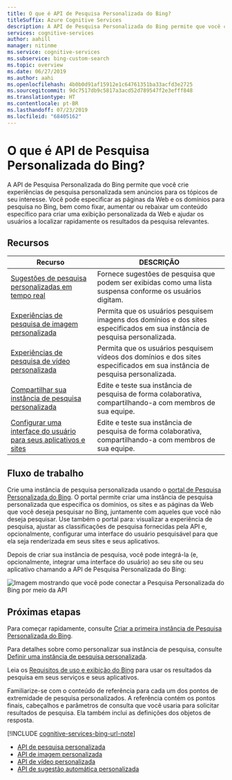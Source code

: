 ```yaml
---
title: O que é API de Pesquisa Personalizada do Bing?
titleSuffix: Azure Cognitive Services
description: A API de Pesquisa Personalizada do Bing permite que você crie experiências de pesquisa personalizada para os tópicos de seu interesse.
services: cognitive-services
author: aahill
manager: nitinme
ms.service: cognitive-services
ms.subservice: bing-custom-search
ms.topic: overview
ms.date: 06/27/2019
ms.author: aahi
ms.openlocfilehash: 4b0b0d91af15912e1c64761351ba33acfd3e2725
ms.sourcegitcommit: 9dc7517db9c5817a3acd52d789547f2e3efff848
ms.translationtype: HT
ms.contentlocale: pt-BR
ms.lasthandoff: 07/23/2019
ms.locfileid: "68405162"
---
```

# <a name="what-is-the-bing-custom-search-api"></a>O que é API de Pesquisa Personalizada do Bing?

A API de Pesquisa Personalizada do Bing permite que você crie experiências de pesquisa personalizada sem anúncios para os tópicos de seu interesse. Você pode especificar as páginas da Web e os domínios para pesquisa no Bing, bem como fixar, aumentar ou rebaixar um conteúdo específico para criar uma exibição personalizada da Web e ajudar os usuários a localizar rapidamente os resultados da pesquisa relevantes. 

## <a name="features"></a>Recursos

|Recurso  |DESCRIÇÃO  |
|---------|---------|
|[Sugestões de pesquisa personalizadas em tempo real](define-custom-suggestions.md)     | Fornece sugestões de pesquisa que podem ser exibidas como uma lista suspensa conforme os usuários digitam.       | 
|[Experiências de pesquisa de imagem personalizada](get-images-from-instance.md)     | Permita que os usuários pesquisem imagens dos domínios e dos sites especificados em sua instância de pesquisa personalizada.        |        
|[Experiências de pesquisa de vídeo personalizada](get-videos-from-instance.md)     | Permita que os usuários pesquisem vídeos dos domínios e dos sites especificados em sua instância de pesquisa personalizada.        |    
|[Compartilhar sua instância de pesquisa personalizada](share-your-custom-search.md)     | Edite e teste sua instância de pesquisa de forma colaborativa, compartilhando-a com membros de sua equipe.        | 
|[Configurar uma interface do usuário para seus aplicativos e sites](hosted-ui.md)     | Edite e teste sua instância de pesquisa de forma colaborativa, compartilhando-a com membros de sua equipe.        | 
## <a name="workflow"></a>Fluxo de trabalho

Crie uma instância de pesquisa personalizada usando o [portal de Pesquisa Personalizada do Bing](https://customsearch.ai). O portal permite criar uma instância de pesquisa personalizada que especifica os domínios, os sites e as páginas da Web que você deseja pesquisar no Bing, juntamente com aqueles que você não deseja pesquisar. Use também o portal para: visualizar a experiência de pesquisa, ajustar as classificações de pesquisa fornecidas pela API e, opcionalmente, configurar uma interface do usuário pesquisável para que ela seja renderizada em seus sites e seus aplicativos.

Depois de criar sua instância de pesquisa, você pode integrá-la (e, opcionalmente, integrar uma interface do usuário) ao seu site ou seu aplicativo chamando a API de Pesquisa Personalizada do Bing:

![Imagem mostrando que você pode conectar a Pesquisa Personalizada do Bing por meio da API](media/BCS-Overview.png "Como funciona a Pesquisa Personalizada do Bing.")


## <a name="next-steps"></a>Próximas etapas

Para começar rapidamente, consulte [Criar a primeira instância de Pesquisa Personalizada do Bing](quick-start.md).

Para detalhes sobre como personalizar sua instância de pesquisa, consulte [Definir uma instância de pesquisa personalizada](define-your-custom-view.md).

Leia os [Requisitos de uso e exibição do Bing](./use-and-display-requirements.md) para usar os resultados da pesquisa em seus serviços e seus aplicativos.

Familiarize-se com o conteúdo de referência para cada um dos pontos de extremidade de pesquisa personalizados. A referência contém os pontos finais, cabeçalhos e parâmetros de consulta que você usaria para solicitar resultados de pesquisa. Ela também inclui as definições dos objetos de resposta.

[!INCLUDE [cognitive-services-bing-url-note](../../../includes/cognitive-services-bing-url-note.md)]

- [API de pesquisa personalizada](https://docs.microsoft.com/rest/api/cognitiveservices-bingsearch/bing-custom-search-api-v7-reference)
- [API de imagem personalizada](https://docs.microsoft.com/rest/api/cognitiveservices-bingsearch/bing-custom-images-api-v7-reference)
- [API de vídeo personalizada](https://docs.microsoft.com/rest/api/cognitiveservices-bingsearch/bing-custom-videos-api-v7-reference)
- [API de sugestão automática personalizada](https://docs.microsoft.com/rest/api/cognitiveservices-bingsearch/bing-custom-autosuggest-api-v7-reference)

